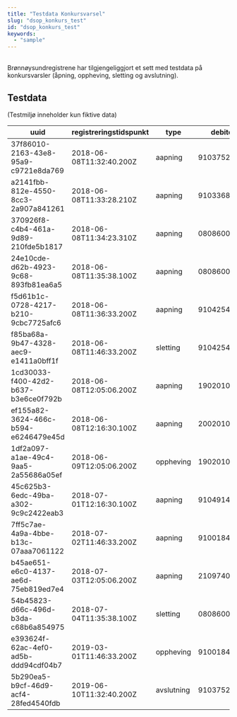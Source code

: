 ```yaml
---
title: "Testdata Konkursvarsel"
slug: "dsop_konkurs_test"
id: "dsop_konkurs_test"
keywords:
  - "sample"
---
```


<br >
Brønnøysundregistrene har tilgjengeliggjort et sett med testdata på konkursvarsler (åpning, oppheving, sletting og avslutning).


## Testdata

(Testmiljø inneholder kun fiktive data)

| uuid | registreringstidspunkt | type | debitor |
| ----- |------- |------ |----- |
37f86010-2163-43e8-95a9-c9721e8da769 | 2018-06-08T11:32:40.200Z	| aapning	| 910375237
a2141fbb-812e-4550-8cc3-2a907a841261 | 2018-06-08T11:33:28.210Z	| aapning	| 910336819
370926f8-c4b4-461a-9d89-210fde5b1817 | 2018-06-08T11:34:23.310Z	| aapning	| 08086001471
24e10cde-d62b-4923-9c68-893fb81ea6a5 | 2018-06-08T11:35:38.100Z	| aapning	| 08086002265
f5d61b1c-0728-4217-b210-9cbc7725afc6 | 2018-06-08T11:36:33.200Z	| aapning	| 910425463
f85ba68a-9b47-4328-aec9-e1411a0bff1f | 2018-06-08T11:46:33.200Z	| sletting	| 910425463
1cd30033-f400-42d2-b637-b3e6ce0f792b | 2018-06-08T12:05:06.200Z	| aapning	| 19020101140
ef155a82-3624-466c-b594-e6246479e45d | 2018-06-08T12:16:30.100Z	| aapning	| 20020101351
1df2a097-a1ae-49c4-9aa5-2a55686a05ef | 2018-06-09T12:05:06.200Z	| oppheving	| 19020101140
45c625b3-6edc-49ba-a302-9c9c2422eab3 | 2018-07-01T12:16:30.100Z	| aapning	| 910491482
7ff5c7ae-4a9a-4bbe-b13c-07aaa7061122 | 2018-07-02T11:46:33.200Z	| aapning	| 910018469
b45ae651-e6c0-4137-ae6d-75eb819ed7e4 | 2018-07-03T12:05:06.200Z	| aapning	| 21097400153
54b45823-d66c-496d-b3da-c68b6a854975 | 2018-07-04T11:35:38.100Z	| sletting	| 08086002265
e393624f-62ac-4ef0-ad5b-ddd94cdf04b7 | 2019-03-01T11:46:33.200Z	| oppheving	| 910018469
5b290ea5-b9cf-46d9-acf4-28fed4540fdb | 2019-06-10T11:32:40.200Z	| avslutning| 910375237
